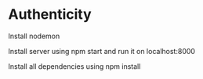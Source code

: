 <h1> Authenticity </h1>

<p> Install nodemon </p>

<p> Install server using npm start  and run it on localhost:8000 </p>

<p> Install all dependencies using npm install </p>

